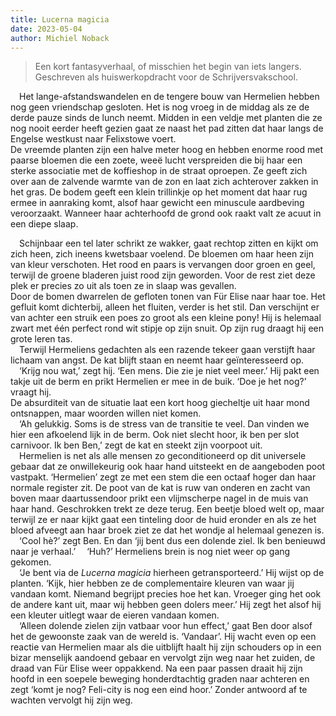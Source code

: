 ```yaml
---
title: Lucerna magicia
date: 2023-05-04
author: Michiel Noback
---
```


> Een kort fantasyverhaal, of misschien het begin van iets langers. Geschreven als huiswerkopdracht voor de Schrijversvakschool.

&emsp;Het lange-afstandswandelen en de tengere bouw van Hermelien hebben nog geen vriendschap gesloten. Het is nog vroeg in de middag als ze de derde pauze sinds de lunch neemt. Midden in een veldje met planten die ze nog nooit eerder heeft gezien gaat ze naast het pad zitten dat haar langs de Engelse westkust naar Felixstowe voert.  
De vreemde planten zijn een halve meter hoog en hebben enorme rood met paarse bloemen die een zoete, weeë lucht verspreiden die bij haar een sterke associatie met de koffieshop in de straat oproepen. Ze geeft zich over aan de zalvende warmte van de zon en laat zich achterover zakken in het gras. De bodem geeft een klein trillinkje op het moment dat haar rug ermee in aanraking komt, alsof haar gewicht een minuscule aardbeving veroorzaakt. Wanneer haar achterhoofd de grond ook raakt valt ze acuut in een diepe slaap.  

&emsp;Schijnbaar een tel later schrikt ze wakker, gaat rechtop zitten en kijkt om zich heen, zich ineens kwetsbaar voelend. De bloemen om haar heen zijn van kleur verschoten. Het rood en paars is vervangen door groen en geel, terwijl de groene bladeren juist rood zijn geworden. Voor de rest ziet deze plek er precies zo uit als toen ze in slaap was gevallen.  
Door de bomen dwarrelen de gefloten tonen van Für Elise naar haar toe. Het gefluit komt dichterbij, alleen het fluiten, verder is het stil. Dan verschijnt er van achter een struik een poes zo groot als een kleine pony! Hij is helemaal zwart met één perfect rond wit stipje op zijn snuit. Op zijn rug draagt hij een grote leren tas.  
&emsp;Terwijl Hermeliens gedachten als een razende tekeer gaan verstijft haar lichaam van angst.
De kat blijft staan en neemt haar geïnteresseerd op.  
&emsp;‘Krijg nou wat,’ zegt hij. ‘Een mens. Die zie je niet veel meer.’ Hij pakt een takje uit de berm en prikt Hermelien er mee in de buik. ‘Doe je het nog?’ vraagt hij.  
De absurditeit van de situatie laat een kort hoog giecheltje uit haar mond ontsnappen, maar woorden willen niet komen.  
&emsp;‘Ah gelukkig. Soms is de stress van de transitie te veel. Dan vinden we hier een afkoelend lijk in de berm. Ook niet slecht hoor, ik ben per slot carnivoor. Ik ben Ben,’ zegt de kat en steekt zijn voorpoot uit.  
&emsp;Hermelien is net als alle mensen zo geconditioneerd op dit universele gebaar dat ze onwillekeurig ook haar hand uitsteekt en de aangeboden poot vastpakt. ‘Hermelien’ zegt ze met een stem die een octaaf hoger dan haar normale register zit. De poot van de kat is ruw van onderen en zacht van boven maar daartussendoor prikt een vlijmscherpe nagel in de muis van haar hand. Geschrokken trekt ze deze terug. Een beetje bloed welt op, maar terwijl ze er naar kijkt gaat een tinteling door de huid eronder en als ze het bloed afveegt aan haar broek ziet ze dat het wondje al helemaal genezen is.  
&emsp;‘Cool hè?’ zegt Ben. En dan ‘jij bent dus een dolende ziel. Ik ben benieuwd naar je verhaal.’ 
&emsp;‘Huh?’ Hermeliens brein is nog niet weer op gang gekomen.  
&emsp;‘Je bent via de _Lucerna magicia_ hierheen getransporteerd.’ Hij wijst op de planten. ‘Kijk, hier hebben ze de complementaire kleuren van waar jij vandaan komt. Niemand begrijpt precies hoe het kan. Vroeger ging het ook de andere kant uit, maar wij hebben geen dolers meer.’ Hij zegt het alsof hij een kleuter uitlegt waar de eieren vandaan komen.  
&emsp;‘Alleen dolende zielen zijn vatbaar voor hun effect,’ gaat Ben door alsof het de gewoonste zaak van de wereld is. ‘Vandaar’. Hij wacht even op een reactie van Hermelien maar als die uitblijft haalt hij zijn schouders op in een bizar menselijk aandoend gebaar en vervolgt zijn weg naar het zuiden, de draad van Für Elise weer oppakkend. Na een paar passen draait hij zijn hoofd in een soepele beweging honderdtachtig graden naar achteren en zegt ‘komt je nog? Feli-city is nog een eind hoor.’ Zonder antwoord af te wachten vervolgt hij zijn weg.

